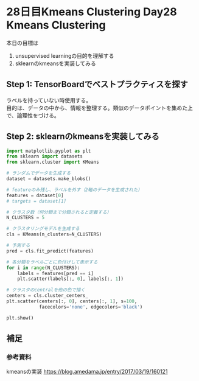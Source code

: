 # 28日目Kmeans Clustering Day28 Kmeans Clustering

本日の目標は
1. unsupervised learningの目的を理解する
2. sklearnのkmeansを実装してみる

## Step 1: TensorBoardでベストプラクティスを探す
ラベルを持っていない時使用する。  
目的は、データの中から、情報を整理する。類似のデータポイントを集めた上で、論理性をづける。  

## Step 2: sklearnのkmeansを実装してみる

```python
import matplotlib.pyplot as plt
from sklearn import datasets
from sklearn.cluster import KMeans

# ランダムでデータを生成する
dataset = datasets.make_blobs()

# featureのみ残し、ラベルを外す（2軸のデータを生成された）
features = dataset[0]
# targets = dataset[1]

# クラスタ数（何分類まで分類されると定義する）
N_CLUSTERS = 5

# クラスタリングモデルを生成する
cls = KMeans(n_clusters=N_CLUSTERS)

# 予測する
pred = cls.fit_predict(features)

# 各分類をラベルごとに色付けして表示する
for i in range(N_CLUSTERS):
    labels = features[pred == i]
    plt.scatter(labels[:, 0], labels[:, 1])

# クラスタのcentralを他の色で描く
centers = cls.cluster_centers_
plt.scatter(centers[:, 0], centers[:, 1], s=100,
            facecolors='none', edgecolors='black')

plt.show()
```

## 補足

### 参考資料
kmeansの実装 https://blog.amedama.jp/entry/2017/03/19/160121  
